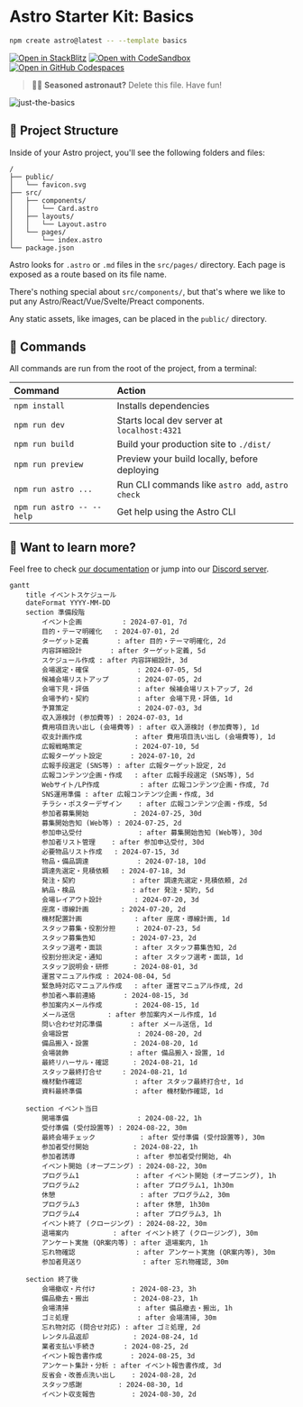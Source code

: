 # Astro Starter Kit: Basics

```sh
npm create astro@latest -- --template basics
```

[![Open in StackBlitz](https://developer.stackblitz.com/img/open_in_stackblitz.svg)](https://stackblitz.com/github/withastro/astro/tree/latest/examples/basics)
[![Open with CodeSandbox](https://assets.codesandbox.io/github/button-edit-lime.svg)](https://codesandbox.io/p/sandbox/github/withastro/astro/tree/latest/examples/basics)
[![Open in GitHub Codespaces](https://github.com/codespaces/badge.svg)](https://codespaces.new/withastro/astro?devcontainer_path=.devcontainer/basics/devcontainer.json)

> 🧑‍🚀 **Seasoned astronaut?** Delete this file. Have fun!

![just-the-basics](https://github.com/withastro/astro/assets/2244813/a0a5533c-a856-4198-8470-2d67b1d7c554)

## 🚀 Project Structure

Inside of your Astro project, you'll see the following folders and files:

```text
/
├── public/
│   └── favicon.svg
├── src/
│   ├── components/
│   │   └── Card.astro
│   ├── layouts/
│   │   └── Layout.astro
│   └── pages/
│       └── index.astro
└── package.json
```

Astro looks for `.astro` or `.md` files in the `src/pages/` directory. Each page
is exposed as a route based on its file name.

There's nothing special about `src/components/`, but that's where we like to put
any Astro/React/Vue/Svelte/Preact components.

Any static assets, like images, can be placed in the `public/` directory.

## 🧞 Commands

All commands are run from the root of the project, from a terminal:

| Command                   | Action                                           |
| :------------------------ | :----------------------------------------------- |
| `npm install`             | Installs dependencies                            |
| `npm run dev`             | Starts local dev server at `localhost:4321`      |
| `npm run build`           | Build your production site to `./dist/`          |
| `npm run preview`         | Preview your build locally, before deploying     |
| `npm run astro ...`       | Run CLI commands like `astro add`, `astro check` |
| `npm run astro -- --help` | Get help using the Astro CLI                     |

## 👀 Want to learn more?

Feel free to check [our documentation](https://docs.astro.build) or jump into
our [Discord server](https://astro.build/chat).

```mermaid
gantt
    title イベントスケジュール
    dateFormat YYYY-MM-DD
    section 準備段階
        イベント企画          : 2024-07-01, 7d
        目的・テーマ明確化   : 2024-07-01, 2d
        ターゲット定義       : after 目的・テーマ明確化, 2d
        内容詳細設計       : after ターゲット定義, 5d
        スケジュール作成 : after 内容詳細設計, 3d
        会場選定・確保            : 2024-07-05, 5d
        候補会場リストアップ       : 2024-07-05, 2d
        会場下見・評価            : after 候補会場リストアップ, 2d
        会場予約・契約            : after 会場下見・評価, 1d
        予算策定                 : 2024-07-03, 3d
        収入源検討 (参加費等) : 2024-07-03, 1d
        費用項目洗い出し (会場費等) : after 収入源検討 (参加費等), 1d
        収支計画作成             : after 費用項目洗い出し (会場費等), 1d
        広報戦略策定             : 2024-07-10, 5d
        広報ターゲット設定       : 2024-07-10, 2d
        広報手段選定 (SNS等) : after 広報ターゲット設定, 2d
        広報コンテンツ企画・作成   : after 広報手段選定 (SNS等), 5d
        Webサイト/LP作成          : after 広報コンテンツ企画・作成, 7d
        SNS運用準備 : after 広報コンテンツ企画・作成, 3d
        チラシ・ポスターデザイン    : after 広報コンテンツ企画・作成, 5d
        参加者募集開始           : 2024-07-25, 30d
        募集開始告知 (Web等) : 2024-07-25, 2d
        参加申込受付              : after 募集開始告知 (Web等), 30d
        参加者リスト管理    : after 参加申込受付, 30d
        必要物品リスト作成   : 2024-07-15, 3d
        物品・備品調達            : 2024-07-18, 10d
        調達先選定・見積依頼   : 2024-07-18, 3d
        発注・契約              : after 調達先選定・見積依頼, 2d
        納品・検品              : after 発注・契約, 5d
        会場レイアウト設計        : 2024-07-20, 3d
        座席・導線計画        : 2024-07-20, 2d
        機材配置計画             : after 座席・導線計画, 1d
        スタッフ募集・役割分担     : 2024-07-23, 5d
        スタッフ募集告知         : 2024-07-23, 2d
        スタッフ選考・面談        : after スタッフ募集告知, 2d
        役割分担決定・通知        : after スタッフ選考・面談, 1d
        スタッフ説明会・研修      : 2024-08-01, 3d
        運営マニュアル作成 : 2024-08-04, 5d
        緊急時対応マニュアル作成   : after 運営マニュアル作成, 2d
        参加者へ事前連絡       : 2024-08-15, 3d
        参加案内メール作成        : 2024-08-15, 1d
        メール送信        : after 参加案内メール作成, 1d
        問い合わせ対応準備       : after メール送信, 1d
        会場設営                 : 2024-08-20, 2d
        備品搬入・設置           : 2024-08-20, 1d
        会場装飾               : after 備品搬入・設置, 1d
        最終リハーサル・確認      : 2024-08-21, 1d
        スタッフ最終打合せ     : 2024-08-21, 1d
        機材動作確認             : after スタッフ最終打合せ, 1d
        資料最終準備             : after 機材動作確認, 1d

    section イベント当日
        開場準備                 : 2024-08-22, 1h
        受付準備 (受付設置等) : 2024-08-22, 30m
        最終会場チェック           : after 受付準備 (受付設置等), 30m
        参加者受付開始           : 2024-08-22, 1h
        参加者誘導               : after 参加者受付開始, 4h
        イベント開始 (オープニング) : 2024-08-22, 30m
        プログラム1              : after イベント開始 (オープニング), 1h
        プログラム2              : after プログラム1, 1h30m
        休憩                     : after プログラム2, 30m
        プログラム3              : after 休憩, 1h30m
        プログラム4              : after プログラム3, 1h
        イベント終了 (クロージング) : 2024-08-22, 30m
        退場案内           : after イベント終了 (クロージング), 30m
        アンケート実施 (QR案内等) : after 退場案内, 1h
        忘れ物確認               : after アンケート実施 (QR案内等), 30m
        参加者見送り               : after 忘れ物確認, 30m

    section 終了後
        会場撤収・片付け         : 2024-08-23, 3h
        備品撤去・搬出           : 2024-08-23, 1h
        会場清掃                 : after 備品撤去・搬出, 1h
        ゴミ処理                 : after 会場清掃, 30m
        忘れ物対応 (問合せ対応) : after ゴミ処理, 2d
        レンタル品返却           : 2024-08-24, 1d
        業者支払い手続き       : 2024-08-25, 2d
        イベント報告書作成       : 2024-08-25, 3d
        アンケート集計・分析 : after イベント報告書作成, 3d
        反省会・改善点洗い出し    : 2024-08-28, 2d
        スタッフ感謝         : 2024-08-30, 1d
        イベント収支報告         : 2024-08-30, 2d
```
